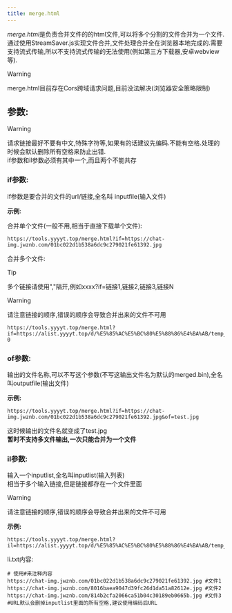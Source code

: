 ```yaml
---
title: merge.html
---
```


*merge.html*是负责合并文件的的html文件,可以将多个分割的文件合并为一个文件.通过使用StreamSaver.js实现文件合并,文件处理合并全在浏览器本地完成的.需要支持流式传输,所以不支持流式传输的无法使用(例如第三方下载器,安卓webview等).  

> [!warning]
> merge.html目前存在Cors跨域请求问题,目前没法解决(浏览器安全策略限制)

## 参数:  

> [!warning]
> 请求链接最好不要有中文,特殊字符等,如果有的话建议先编码.不能有空格.处理的时候会默认删除所有空格来防止出错.  
> if参数和il参数必须有其中一个,而且两个不能共存

### if参数:  

if参数是要合并的文件的url/链接,全名叫 inputfile(输入文件)  

**示例:**  

合并单个文件(一般不用,相当于直接下载单个文件):  

```
https://tools.yyyyt.top/merge.html?if=https://chat-img.jwznb.com/01bc022d1b538a6dc9c279021fe61392.jpg
```

合并多个文件:  

> [!tip]
> 多个链接请使用","隔开,例如xxxx?if=链接1,链接2,链接3,链接N

> [!warning]
> 请注意链接的顺序,错误的顺序会导致合并出来的文件不可用

```
https://tools.yyyyt.top/merge.html?if=https://alist.yyyyt.top/d/%E5%85%AC%E5%BC%80%E5%88%86%E4%BA%AB/temp_share/il.txt,https://alist.yyyyt.top/d/%E5%85%AC%E5%BC%80%E5%88%86%E4%BA%AB/temp_share/SteamSetup.exe-0
```
### of参数:  

输出的文件名称,可以不写这个参数(不写这输出文件名为默认的merged.bin),全名叫outputfile(输出文件)  

**示例:**  

```
https://tools.yyyyt.top/merge.html?if=https://chat-img.jwznb.com/01bc022d1b538a6dc9c279021fe61392.jpg&of=test.jpg
```

这时候输出的文件名就变成了test.jpg  
**暂时不支持多文件输出,一次只能合并为一个文件**  

### il参数:  

输入一个inputlist,全名叫inputlist(输入列表)  
相当于多个输入链接,但是链接都存在一个文件里面  

> [!warning]
> 请注意链接的顺序,错误的顺序会导致合并出来的文件不可用

**示例:**  

```
https://tools.yyyyt.top/merge.html?il=https://alist.yyyyt.top/d/%E5%85%AC%E5%BC%80%E5%88%86%E4%BA%AB/temp_share/il.txt&of=steam.exe
```

li.txt内容:

```
# 使用#来注释内容
https://chat-img.jwznb.com/01bc022d1b538a6dc9c279021fe61392.jpg #文件1
https://chat-img.jwznb.com/8016baea9047d39fc26d1da51a82612e.jpg #文件2
https://chat-img.jwznb.com/814b2cfa2066ca51b04c30189eb0665b.jpg #文件3 #URL默认会删掉inputlist里面的所有空格,建议使用编码后URL
```
